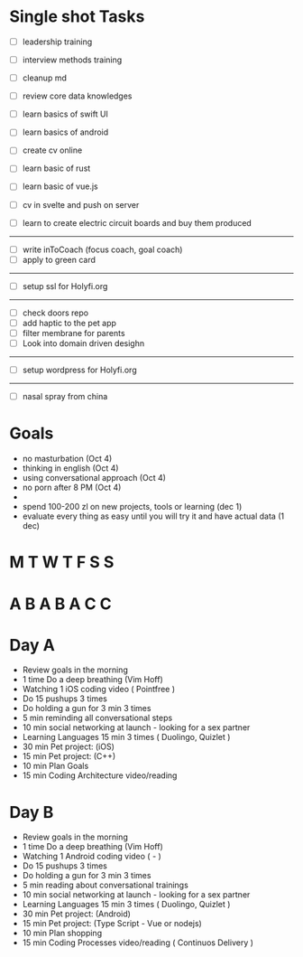 

# Single shot Tasks 

- [ ] leadership training
- [ ] interview methods training

- [ ] cleanup md
- [ ] review core data knowledges
- [ ] learn basics of swift UI
- [ ] learn basics of android
- [ ] create cv online
- [ ] learn basic of rust
- [ ] learn basic of vue.js
- [ ] cv in svelte and push on server
- [ ] learn to create electric circuit boards and buy them produced

----

- [ ] write inToCoach (focus coach, goal coach)
- [ ] apply to green card

----

- [ ] setup ssl for Holyfi.org

----

- [ ] check doors repo
- [ ] add haptic to the pet app
- [ ] filter membrane for parents
- [ ] Look into domain driven desighn

----

- [ ] setup wordpress for Holyfi.org

----

- [ ] nasal spray from china

# Goals

* no masturbation (Oct 4)
* thinking in english (Oct 4)
* using conversational approach (Oct 4)
* no porn after 8 PM (Oct 4)
* 
* spend 100-200 zl on new projects, tools or learning (dec 1)
* evaluate every thing as easy until you will try it and have actual data (1 dec)

# M T W T F S S 
# A B A B A C C

# Day A

* Review goals in the morning
* 1 time Do a deep breathing (Vim Hoff)
* Watching 1 iOS coding video ( Pointfree )
* Do 15 pushups 3 times
* Do holding a gun for 3 min 3 times
* 5 min reminding all conversational steps
* 10 min social networking at launch - looking for a sex partner
* Learning Languages 15 min 3 times ( Duolingo, Quizlet )
* 30 min Pet project: (iOS)
* 15 min Pet project: (C++)
* 10 min Plan Goals
* 15 min Coding Architecture video/reading

# Day B

* Review goals in the morning
* 1 time Do a deep breathing (Vim Hoff)
* Watching 1 Android coding video ( - )
* Do 15 pushups 3 times
* Do holding a gun for 3 min 3 times
* 5 min reading about conversational trainings
* 10 min social networking at launch - looking for a sex partner
* Learning Languages 15 min 3 times ( Duolingo, Quizlet )
* 30 min Pet project: (Android)
* 15 min Pet project: (Type Script - Vue or nodejs)
* 10 min Plan shopping
* 15 min Coding Processes video/reading  ( Continuos Delivery )
